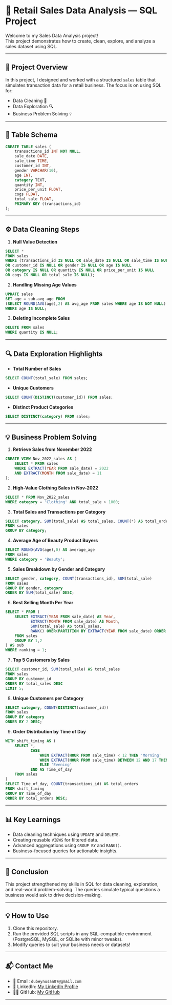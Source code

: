 # 🧾 Retail Sales Data Analysis — SQL Project

Welcome to my Sales Data Analysis project!  
This project demonstrates how to create, clean, explore, and analyze a sales dataset using SQL.

---

## 📂 Project Overview

In this project, I designed and worked with a structured `sales` table that simulates transaction data for a retail business. The focus is on using SQL for:

- Data Cleaning 🧹  
- Data Exploration 🔍  
- Business Problem Solving 💡  

---

## 💾 Table Schema

```sql
CREATE TABLE sales (
    transactions_id INT NOT NULL,	
    sale_date DATE,	
    sale_time TIME,	
    customer_id INT,
    gender VARCHAR(10),	
    age INT,	
    category TEXT,	
    quantity INT,	
    price_per_unit FLOAT,	
    cogs FLOAT,	
    total_sale FLOAT,
    PRIMARY KEY (transactions_id)
);
```

---

## ⚙️ Data Cleaning Steps

1. **Null Value Detection**  

```sql
SELECT * 
FROM sales 
WHERE (transactions_id IS NULL OR sale_date IS NULL OR sale_time IS NULL 
OR customer_id IS NULL OR gender IS NULL OR age IS NULL
OR category IS NULL OR quantity IS NULL OR price_per_unit IS NULL 
OR cogs IS NULL OR total_sale IS NULL);
```

2. **Handling Missing Age Values**  

```sql
UPDATE sales 
SET age = sub.avg_age FROM 
(SELECT ROUND(AVG(age),2) AS avg_age FROM sales WHERE age IS NOT NULL) AS sub
WHERE age IS NULL;
```

3. **Deleting Incomplete Sales**  

```sql
DELETE FROM sales 
WHERE quantity IS NULL;
```

---

## 🔍 Data Exploration Highlights

- **Total Number of Sales**

```sql
SELECT COUNT(total_sale) FROM sales;
```

- **Unique Customers**

```sql
SELECT COUNT(DISTINCT(customer_id)) FROM sales;
```

- **Distinct Product Categories**

```sql
SELECT DISTINCT(category) FROM sales;
```

---

## 💡 Business Problem Solving

1. **Retrieve Sales from November 2022**

```sql
CREATE VIEW Nov_2022_sales AS (
    SELECT * FROM sales
    WHERE EXTRACT(YEAR FROM sale_date) = 2022 
    AND EXTRACT(MONTH FROM sale_date) = 11
);
```

2. **High-Value Clothing Sales in Nov-2022**

```sql
SELECT * FROM Nov_2022_sales 
WHERE category = 'Clothing' AND total_sale > 1000;
```

3. **Total Sales and Transactions per Category**

```sql
SELECT category, SUM(total_sale) AS total_sales, COUNT(*) AS total_orders
FROM sales
GROUP BY category;
```

4. **Average Age of Beauty Product Buyers**

```sql
SELECT ROUND(AVG(age),0) AS average_age
FROM sales 
WHERE category = 'Beauty';
```

5. **Sales Breakdown by Gender and Category**

```sql
SELECT gender, category, COUNT(transactions_id), SUM(total_sale)
FROM sales 
GROUP BY gender, category
ORDER BY SUM(total_sale) DESC;
```

6. **Best Selling Month Per Year**

```sql
SELECT * FROM (
    SELECT EXTRACT(YEAR FROM sale_date) AS Year,
           EXTRACT(MONTH FROM sale_date) AS Month,  
           SUM(total_sale) AS total_sales, 
           RANK() OVER(PARTITION BY EXTRACT(YEAR FROM sale_date) ORDER BY SUM(total_sale) DESC) AS ranking
    FROM sales
    GROUP BY 1,2
) AS sub 
WHERE ranking = 1;
```

7. **Top 5 Customers by Sales**

```sql
SELECT customer_id, SUM(total_sale) AS total_sales
FROM sales 
GROUP BY customer_id
ORDER BY total_sales DESC
LIMIT 5;
```

8. **Unique Customers per Category**

```sql
SELECT category, COUNT(DISTINCT(customer_id))
FROM sales 
GROUP BY category
ORDER BY 2 DESC;
```

9. **Order Distribution by Time of Day**

```sql
WITH shift_timing AS (
    SELECT *,
           CASE 
               WHEN EXTRACT(HOUR FROM sale_time) < 12 THEN 'Morning'
               WHEN EXTRACT(HOUR FROM sale_time) BETWEEN 12 AND 17 THEN 'Afternoon'
               ELSE 'Evening'
           END AS Time_of_day
    FROM sales 
)
SELECT Time_of_day, COUNT(transactions_id) AS total_orders 
FROM shift_timing 
GROUP BY Time_of_day
ORDER BY total_orders DESC;
```

---

## 📊 Key Learnings

- Data cleaning techniques using `UPDATE` and `DELETE`.
- Creating reusable `VIEWS` for filtered data.
- Advanced aggregations using `GROUP BY` and `RANK()`.
- Business-focused queries for actionable insights.

---

## 🚀 Conclusion

This project strengthened my skills in SQL for data cleaning, exploration, and real-world problem-solving. The queries simulate typical questions a business would ask to drive decision-making.

---

## 💡 How to Use

1. Clone this repository.
2. Run the provided SQL scripts in any SQL-compatible environment (PostgreSQL, MySQL, or SQLite with minor tweaks).
3. Modify queries to suit your business needs or datasets!

---

## 📬 Contact Me

- 📧 Email: `dubeynusan07@gmail.com`  
- 💼 LinkedIn: [My LinkedIn Profile](https://www.linkedin.com/in/nusandubey/)  
- 🧑‍💻 GitHub: [My GitHub](https://github.com/NUS1996)

---
